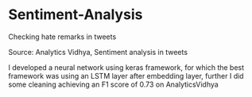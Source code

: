 # Sentiment-Analysis
Checking hate remarks in tweets

Source: Analytics Vidhya, Sentiment analysis in tweets

I developed a neural network using keras framework, for which the best framework was using an LSTM layer after embedding layer, further I did some cleaning achieving an F1 score of 0.73 on AnalyticsVidhya
